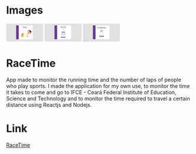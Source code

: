 # Images 

<p float="left">
  <img src="/Assets/home.png" width="100" />
  <img src="/Assets/running.png" width="100" /> 
  <img src="/Assets/stopwatch.png" width="100" />
</p>

# RaceTime
 App made to monitor the running time and the number of laps of people who play sports. I made the application for my own use, to monitor the time it takes to come and go to IFCE - Ceará Federal Institute of Education, Science and Technology and to monitor the time required to travel a certain distance using Reactjs and Nodejs.
 
 # Link

[RaceTime](https://timerace.netlify.com/)
